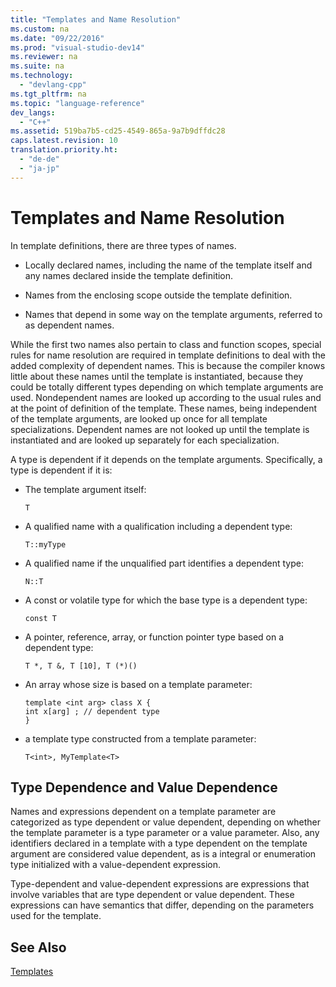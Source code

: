 ```yaml
---
title: "Templates and Name Resolution"
ms.custom: na
ms.date: "09/22/2016"
ms.prod: "visual-studio-dev14"
ms.reviewer: na
ms.suite: na
ms.technology: 
  - "devlang-cpp"
ms.tgt_pltfrm: na
ms.topic: "language-reference"
dev_langs: 
  - "C++"
ms.assetid: 519ba7b5-cd25-4549-865a-9a7b9dffdc28
caps.latest.revision: 10
translation.priority.ht: 
  - "de-de"
  - "ja-jp"
---
```

# Templates and Name Resolution
In template definitions, there are three types of names.  
  
-   Locally declared names, including the name of the template itself and any names declared inside the template definition.  
  
-   Names from the enclosing scope outside the template definition.  
  
-   Names that depend in some way on the template arguments, referred to as dependent names.  
  
 While the first two names also pertain to class and function scopes, special rules for name resolution are required in template definitions to deal with the added complexity of dependent names. This is because the compiler knows little about these names until the template is instantiated, because they could be totally different types depending on which template arguments are used. Nondependent names are looked up according to the usual rules and at the point of definition of the template. These names, being independent of the template arguments, are looked up once for all template specializations. Dependent names are not looked up until the template is instantiated and are looked up separately for each specialization.  
  
 A type is dependent if it depends on the template arguments. Specifically, a type is dependent if it is:  
  
-   The template argument itself:  
  
    ```  
    T  
    ```  
  
-   A qualified name with a qualification including a dependent type:  
  
    ```  
    T::myType  
    ```  
  
-   A qualified name if the unqualified part identifies a dependent type:  
  
    ```  
    N::T  
    ```  
  
-   A const or volatile type for which the base type is a dependent type:  
  
    ```  
    const T  
    ```  
  
-   A pointer, reference, array, or function pointer type based on a dependent type:  
  
    ```  
    T *, T &, T [10], T (*)()  
    ```  
  
-   An array whose size is based on a template parameter:  
  
    ```  
    template <int arg> class X {  
    int x[arg] ; // dependent type  
    }  
    ```  
  
-   a template type constructed from a template parameter:  
  
    ```  
    T<int>, MyTemplate<T>  
    ```  
  
## Type Dependence and Value Dependence  
 Names and expressions dependent on a template parameter are categorized as type dependent or value dependent, depending on whether the template parameter is a type parameter or a value parameter. Also, any identifiers declared in a template with a type dependent on the template argument are considered value dependent, as is a integral or enumeration type initialized with a value-dependent expression.  
  
 Type-dependent and value-dependent expressions are expressions that involve variables that are type dependent or value dependent. These expressions can have semantics that differ, depending on the parameters used for the template.  
  
## See Also  
 [Templates](../vs140/templates--c---.md)